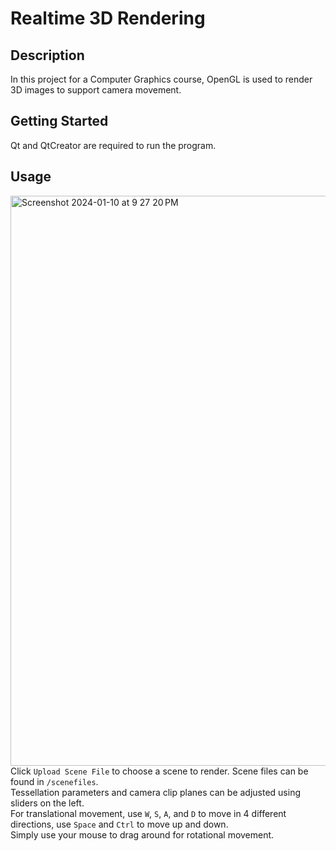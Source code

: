 # Realtime 3D Rendering
## Description
In this project for a Computer Graphics course,   OpenGL is used to render 3D images to support camera movement.
## Getting Started
Qt and QtCreator are required to run the program.
## Usage
<img width="912" alt="Screenshot 2024-01-10 at 9 27 20 PM" src="https://github.com/feiyue-z/realtime_render/assets/144282960/8038ffca-96e1-4e3f-9a8d-839a865be9b9"><br>
Click `Upload Scene File` to choose a scene to render. Scene files can be found in `/scenefiles`.<br>
Tessellation parameters and camera clip planes can be adjusted using sliders on the left.<br>
For translational movement, use `W`, `S`, `A`, and `D` to move in 4 different directions, use `Space` and `Ctrl` to move up and down.<br>
Simply use your mouse to drag around for rotational movement.
